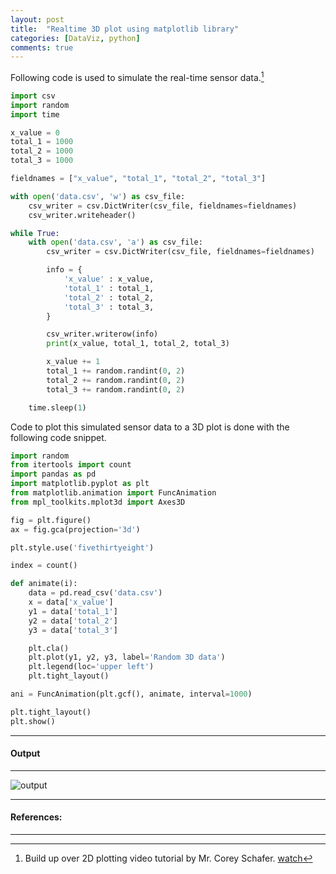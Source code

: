 ```yaml
---
layout: post
title:  "Realtime 3D plot using matplotlib library"
categories: [DataViz, python]
comments: true
---
```




Following code is used to simulate the real-time sensor data.[^1]

~~~python
import csv
import random
import time

x_value = 0
total_1 = 1000
total_2 = 1000
total_3 = 1000

fieldnames = ["x_value", "total_1", "total_2", "total_3"]

with open('data.csv', 'w') as csv_file:
    csv_writer = csv.DictWriter(csv_file, fieldnames=fieldnames)
    csv_writer.writeheader()

while True:
    with open('data.csv', 'a') as csv_file:
        csv_writer = csv.DictWriter(csv_file, fieldnames=fieldnames)

        info = {
            'x_value' : x_value,
            'total_1' : total_1,
            'total_2' : total_2,
            'total_3' : total_3,
        }

        csv_writer.writerow(info)
        print(x_value, total_1, total_2, total_3)

        x_value += 1
        total_1 += random.randint(0, 2)
        total_2 += random.randint(0, 2)
        total_3 += random.randint(0, 2)

    time.sleep(1)

~~~


Code to plot this simulated sensor data to a 3D plot is done with the following code snippet.

~~~python
import random
from itertools import count
import pandas as pd
import matplotlib.pyplot as plt
from matplotlib.animation import FuncAnimation
from mpl_toolkits.mplot3d import Axes3D

fig = plt.figure()
ax = fig.gca(projection='3d')

plt.style.use('fivethirtyeight')

index = count()

def animate(i):
    data = pd.read_csv('data.csv')
    x = data['x_value']
    y1 = data['total_1']
    y2 = data['total_2']
    y3 = data['total_3']

    plt.cla()
    plt.plot(y1, y2, y3, label='Random 3D data')
    plt.legend(loc='upper left')
    plt.tight_layout()

ani = FuncAnimation(plt.gcf(), animate, interval=1000)

plt.tight_layout()
plt.show()

~~~

-----------------------
#### Output
-----------------------
![output](/static/projects/Peek2.gif)


-----------------------
#### References:
-----------------------
[^1]: Build up over 2D plotting video tutorial by Mr. Corey Schafer. [watch](https://www.youtube.com/watch?v=Ercd-Ip5PfQ)
